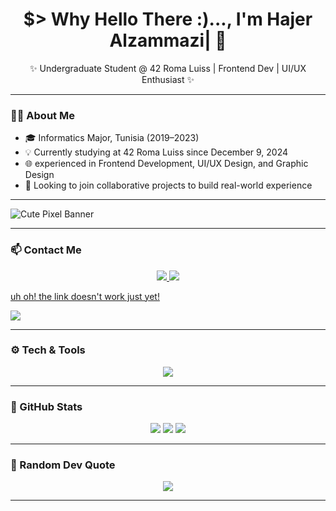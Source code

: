 <h1 align="center"> $> Why Hello There :)..., I'm Hajer Alzammazi| 👾</h1>
<p align="center">
✨ Undergraduate Student @ 42 Roma Luiss | Frontend Dev | UI/UX Enthusiast ✨
</p>

---

### 👩‍💻 About Me

- 🎓 Informatics Major, Tunisia (2019–2023)
- 💡 Currently studying at 42 Roma Luiss since December 9, 2024
- 🌐 experienced in Frontend Development, UI/UX Design, and Graphic Design
- 🚀 Looking to join collaborative projects to build real-world experience

---

![Cute Pixel Banner]([https://i.imgur.com/yourImageID.gif](https://imgur.com/a/LGeWHJm))

---

### 📫 Contact Me

<p align="center">
  <a href="mailto:hajer.zmazi2004@gmail.com">
    <img src="https://img.shields.io/badge/Gmail-D14836?style=for-the-badge&logo=gmail&logoColor=white" />
  </a>
  <a href="https://www.linkedin.com/in/hajer-alzammazi-55901731b/">
    <img src="https://img.shields.io/badge/LinkedIn-0A66C2?style=for-the-badge&logo=linkedin&logoColor=white" />
  </a>
  <a href="https://HajerZamPortfolio.com">
      <p>uh oh! the link doesn't work just yet!</p>
    <img src="https://img.shields.io/badge/Portfolio-000000?style=for-the-badge&logo=google-chrome&logoColor=white" />
  </a>
</p>

---

### ⚙️ Tech & Tools

<p align="center">
  <img src="https://skillicons.dev/icons?i=html,css,js,react,tailwind,python,vim,bash,c,php,mysql,figma,linux,github,vscode" />
</p>

---

### 🌌 GitHub Stats

<p align="center">
  <img src="https://github-readme-stats.vercel.app/api?username=HajerZam&show_icons=true&theme=tokyonight" />
  <img src="https://github-readme-streak-stats.herokuapp.com/?user=HajerZam&theme=tokyonight" />
  <img src="https://github-readme-stats.vercel.app/api/top-langs/?username=HajerZam&layout=compact&theme=tokyonight" />
</p>

---

### 💬 Random Dev Quote

<p align="center">
  <img src="https://quotes-github-readme.vercel.app/api?type=horizontal&theme=tokyonight" />
</p>

---

